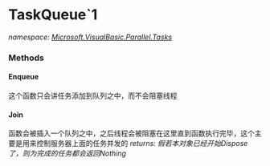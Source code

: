 ﻿
# TaskQueue`1
_namespace: [Microsoft.VisualBasic.Parallel.Tasks](N-Microsoft.VisualBasic.Parallel.Tasks.md)_



### Methods

#### Enqueue
这个函数只会讲任务添加到队列之中，而不会阻塞线程
#### Join
函数会被插入一个队列之中，之后线程会被阻塞在这里直到函数执行完毕，这个主要是用来控制服务器上面的任务并发的
_returns: 假若本对象已经开始Dispose了，则为完成的任务都会返回Nothing_



